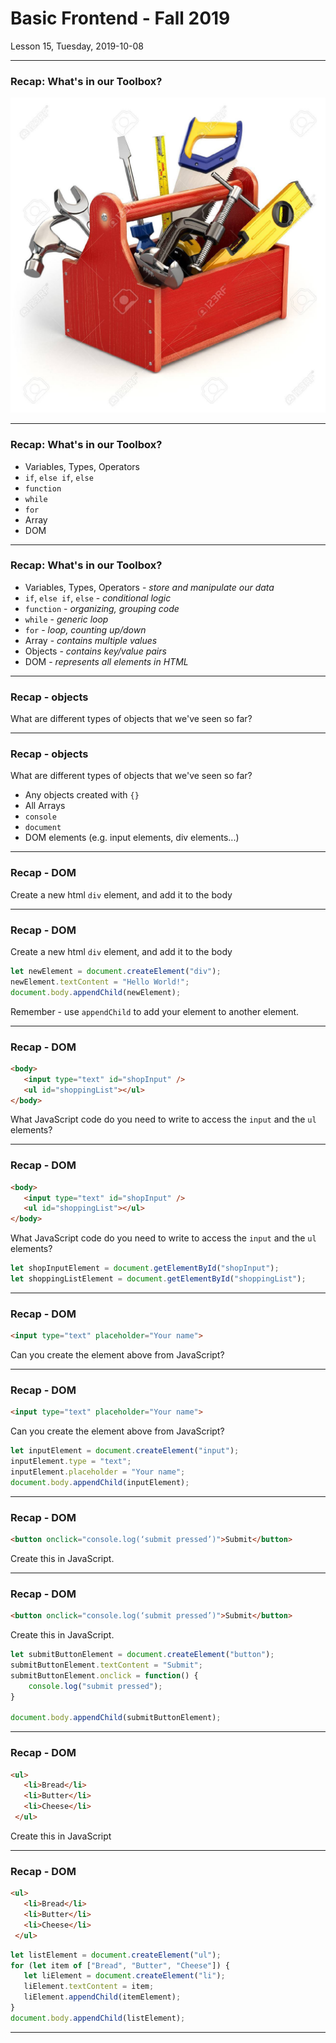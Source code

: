 <!-- .slide: id="lesson15" -->

# Basic Frontend - Fall 2019

Lesson 15, Tuesday, 2019-10-08

---

### Recap: What's in our Toolbox?

![Toolbox](images/Toolbox.png) <!-- .element height="400px" width="400px" -->

---

### Recap: What's in our Toolbox?

* Variables, Types, Operators
* `if`, `else if`, `else`
* `function`
* `while`
* `for`
* Array
* DOM

---

### Recap: What's in our Toolbox?

* Variables, Types, Operators - *store and manipulate our data*
* `if`, `else if`, `else` - *conditional logic*
* `function` - *organizing, grouping code*
* `while` - *generic loop*
* `for` - *loop, counting up/down*
* Array - *contains multiple values*
* Objects - *contains key/value pairs*
* DOM - *represents all elements in HTML*

---

### Recap - objects

What are different types of objects that we've seen so far?

---

### Recap - objects

What are different types of objects that we've seen so far?

* Any objects created with `{}`
* All Arrays
* `console`
* `document`
* DOM elements (e.g. input elements, div elements...)

---

### Recap - DOM

Create a new html `div` element, and add it to the body

---

### Recap - DOM

Create a new html `div` element, and add it to the body

```js
let newElement = document.createElement("div");
newElement.textContent = "Hello World!";
document.body.appendChild(newElement);
```

Remember - use `appendChild` to add your element to another element.

---

### Recap - DOM

```html
<body>
   <input type="text" id="shopInput" />
   <ul id="shoppingList"></ul>
</body>
```

What JavaScript code do you need to write to access the `input` and the `ul` elements?

---

### Recap - DOM

```html
<body>
   <input type="text" id="shopInput" />
   <ul id="shoppingList"></ul>
</body>
```

What JavaScript code do you need to write to access the `input` and the `ul` elements?

```js
let shopInputElement = document.getElementById("shopInput");
let shoppingListElement = document.getElementById("shoppingList");
```

---

### Recap - DOM

```html
<input type="text" placeholder="Your name">
```

Can you create the element above from JavaScript?

---

### Recap - DOM

```html
<input type="text" placeholder="Your name">
```

Can you create the element above from JavaScript?

```js
let inputElement = document.createElement("input");
inputElement.type = "text";
inputElement.placeholder = "Your name";
document.body.appendChild(inputElement);
```

---

### Recap - DOM

```html
<button onclick="console.log(‘submit pressed’)">Submit</button>
```

Create this in JavaScript.

---

### Recap - DOM

```html
<button onclick="console.log(‘submit pressed’)">Submit</button>
```

Create this in JavaScript.

```js
let submitButtonElement = document.createElement("button");
submitButtonElement.textContent = "Submit";
submitButtonElement.onclick = function() {
    console.log("submit pressed");
}

document.body.appendChild(submitButtonElement);
```

---

### Recap - DOM

```html
<ul>
   <li>Bread</li>
   <li>Butter</li>
   <li>Cheese</li>
 </ul>
```

Create this in JavaScript

---

### Recap - DOM

```html
<ul>
   <li>Bread</li>
   <li>Butter</li>
   <li>Cheese</li>
 </ul>
```

```js
let listElement = document.createElement("ul");
for (let item of ["Bread", "Butter", "Cheese"]) {
   let liElement = document.createElement("li");
   liElement.textContent = item;
   liElement.appendChild(itemElement);
}
document.body.appendChild(listElement);
```

---
